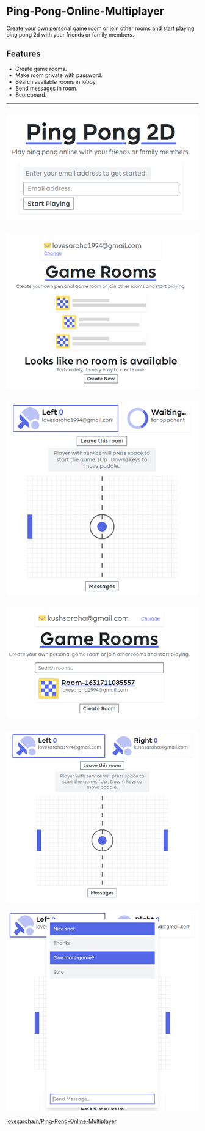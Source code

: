 # Ping-Pong-Online-Multiplayer
Create your own personal game room or join other rooms and start playing ping pong 2d with your friends or family members.

## Features
- Create game rooms.
- Make room private with password.
- Search available rooms in lobby.
- Send messages in room.
- Scoreboard.

---
![image](https://raw.githubusercontent.com/lovesaroha/gimages/main/26.png)
---
![image](https://raw.githubusercontent.com/lovesaroha/gimages/main/21.png)
---
![image](https://raw.githubusercontent.com/lovesaroha/gimages/main/27.png)
---
![image](https://raw.githubusercontent.com/lovesaroha/gimages/main/23.png)
---
![image](https://raw.githubusercontent.com/lovesaroha/gimages/main/28.png)
---
![image](https://raw.githubusercontent.com/lovesaroha/gimages/main/29.png)

[lovesaroha/n/Ping-Pong-Online-Multiplayer](https://lovesaroha.com/n/Ping-Pong-Online-Multiplayer)